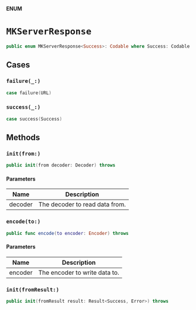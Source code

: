 **ENUM**

# `MKServerResponse`

```swift
public enum MKServerResponse<Success>: Codable where Success: Codable
```

## Cases
### `failure(_:)`

```swift
case failure(URL)
```

### `success(_:)`

```swift
case success(Success)
```

## Methods
### `init(from:)`

```swift
public init(from decoder: Decoder) throws
```

#### Parameters

| Name | Description |
| ---- | ----------- |
| decoder | The decoder to read data from. |

### `encode(to:)`

```swift
public func encode(to encoder: Encoder) throws
```

#### Parameters

| Name | Description |
| ---- | ----------- |
| encoder | The encoder to write data to. |

### `init(fromResult:)`

```swift
public init(fromResult result: Result<Success, Error>) throws
```
